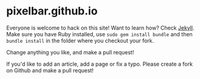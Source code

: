 # pixelbar.github.io

Everyone is welcome to hack on this site! Want to learn how? Check [Jekyll](http://jekyllrb.com). Make sure you have Ruby installed, use `sudo gem install bundle` and then `bundle install` in the folder where you checkout your fork.

Change anything you like, and make a pull request!

If you'd like to add an article, add a page or fix a typo. Please create a fork on Github and make a pull request!
